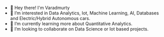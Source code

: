 - 👋 Hey there! I'm Varadmurty
- 👀 I’m interested in Data Analytics, Iot, Machine Learning, AI, Databases and Electric/Hybrid Autonomous cars.
- 🌱 I’m currently learning more about Quantitative Analytics.
- 💞️ I’m looking to collaborate on Data Science or Iot based projects.

<!---
Varadmurty-mohod/Varadmurty-mohod is a ✨ special ✨ repository because its `README.md` (this file) appears on your GitHub profile.
You can click the Preview link to take a look at your changes.
--->
